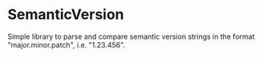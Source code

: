 # SemanticVersion
Simple library to parse and compare semantic version strings in the format "major.minor.patch", i.e. "1.23.456".
